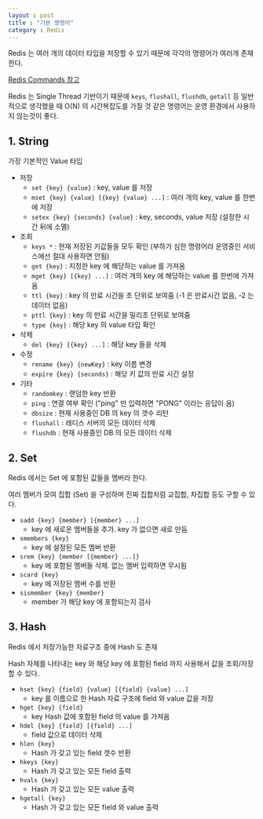 ```yaml
---
layout : post
title : "기본 명령어"
category : Redis
---
```


Redis 는 여러 개의 데이터 타입을 저장할 수 있기 때문에 각각의 명령어가 여러개 존재한다.

[Redis Commands 참고](https://redis.io/commands)

Redis 는 Single Thread 기반이기 때문에 `keys`, `flushall`, `flushdb`, `getall` 등 일반적으로 생각했을 때 O(N) 의 시간복잡도를 가질 것 같은 명령어는 운영 환경에서 사용하지 않는것이 좋다.

## **1. String**

가장 기본적인 Value 타입

- 저장
    - `set {key} {value}` : key, value 를 저장
    - `mset {key} {value} [{key} {value} ...]` : 여러 개의 key, value 를 한번에 저장
    - `setex {key} {seconds} {value}` : key, seconds, value 저장 (설정한 시간 뒤에 소멸)
- 조회
    - `keys *` : 현재 저장된 키값들을 모두 확인 (부하가 심한 명령어라 운영중인 서비스에선 절대 사용하면 안됨)
    - `get {key}` : 지정한 key 에 해당하는 value 를 가져옴
    - `mget {key} [{key} ...]` : 여러 개의 key 에 해당하는 value 를 한번에 가져옴
    - `ttl {key}` : key 의 만료 시간을 초 단위로 보여줌 (-1 은 만료시간 없음, -2 는 데이터 없음)
    - `pttl {key}` : key 의 만료 시간을 밀리초 단위로 보여줌
    - `type {key}` : 해당 key 의 value 타입 확인
- 삭제
    - `del {key} [{key} ...]` : 해당 key 들을 삭제
- 수정
    - `rename {key} {newKey}` : key 이름 변경
    - `expire {key} {seconds}` : 해당 키 값의 만료 시간 설정
- 기타
    - `randomkey` : 랜덤한 key 반환
    - `ping` : 연결 여부 확인 ("ping" 만 입력하면 "PONG" 이라는 응답이 옴)
    - `dbsize` : 현재 사용중인 DB 의 key 의 갯수 리턴
    - `flushall` : 레디스 서버의 모든 데이터 삭제
    - `flushdb` : 현재 사용중인 DB 의 모든 데이터 삭제

## **2. Set**

Redis 에서는 Set 에 포함된 값들을 멤버라 한다.

여러 멤버가 모여 집합 (Set) 을 구성하며 진짜 집합처럼 교집합, 차집합 등도 구할 수 있다.

- `sadd {key} {member} [{member} ...]`
    - key 에 새로운 멤버들을 추가. key 가 없으면 새로 만듬
- `smembers {key}`
    - key 에 설정된 모든 멤버 반환
- `srem {key} {member [{member} ...]}`
    - key 에 포함된 멤버들 삭제. 없는 멤버 입력하면 무시됨
- `scard {key}`
    - key 에 저장된 멤버 수를 반환
- `sismember {key} {member}`
    - member 가 해당 key 에 포함되는지 검사

## **3. Hash**

Redis 에서 저장가능한 자료구조 중에 Hash 도 존재

Hash 자체를 나타내는 key 와 해당 key 에 포함된 field 까지 사용해서 값을 조회/저장할 수 있다.

- `hset {key} {field} {value} [{field} {value} ...]`
    - key 를 이름으로 한 Hash 자료 구조에 field 와 value 값을 저장
- `hget {key} {field}`
    - key Hash 값에 포함된 field 의 value 를 가져옴
- `hdel {key} {field} [{field} ...]`
    - field 값으로 데이터 삭제
- `hlen {key}`
    - Hash 가 갖고 있는 field 갯수 반환
- `hkeys {key}`
    - Hash 가 갖고 있는 모든 field 출력
- `hvals {key}`
    - Hash 가 갖고 있는 모든 value 출력
- `hgetall {key}`
    - Hash 가 갖고 있는 모든 field 와 value 출력
